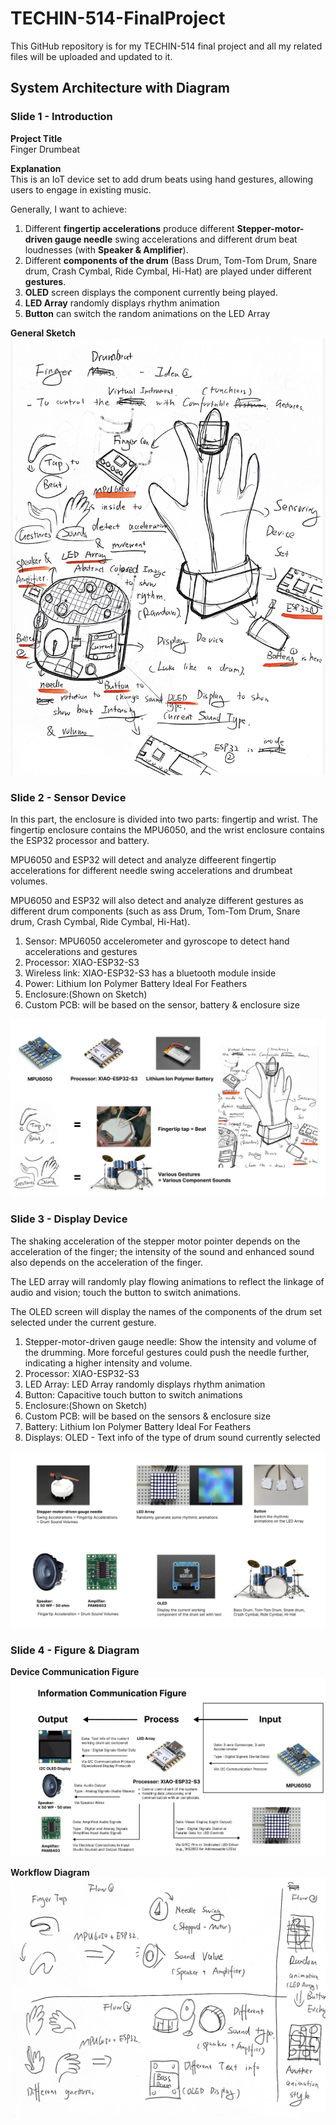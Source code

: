 # TECHIN-514-FinalProject
This GitHub repository is for my TECHIN-514 final project and all my related files will be uploaded and updated to it.

## System Architecture with Diagram
### Slide 1 - Introduction
**Project Title**  
Finger Drumbeat

**Explanation**  
This is an IoT device set to add drum beats using hand gestures, allowing users to engage in existing music.

Generally, I want to achieve:
1. Different **fingertip accelerations** produce different **Stepper-motor-driven gauge needle** swing accelerations and different drum beat loudnesses (with **Speaker & Amplifier**).
2. Different **components of the drum** (Bass Drum, Tom-Tom Drum, Snare drum, Crash Cymbal, Ride Cymbal, Hi-Hat) are played under different **gestures**.
3. **OLED** screen displays the component currently being played.
4. **LED Array** randomly displays rhythm animation
5. **Button** can switch the random animations on the LED Array

**General Sketch**  
![Image of the general sketch](images/Overview.JPG)

### Slide 2 - Sensor Device
In this part, the enclosure is divided into two parts: fingertip and wrist. The fingertip enclosure contains the MPU6050, and the wrist enclosure contains the ESP32 processor and battery.


MPU6050 and ESP32 will detect and analyze diffeerent fingertip accelerations for different needle swing accelerations and drumbeat volumes.


MPU6050 and ESP32 will also detect and analyze different gestures as different drum components (such as ass Drum, Tom-Tom Drum, Snare drum, Crash Cymbal, Ride Cymbal, Hi-Hat).

1. Sensor: MPU6050 accelerometer and gyroscope to detect hand accelerations and gestures
2. Processor: XIAO-ESP32-S3
3. Wireless link:  XIAO-ESP32-S3 has a bluetooth module inside
4. Power: Lithium Ion Polymer Battery Ideal For Feathers
5. Enclosure:(Shown on Sketch) 
6. Custom PCB: will be based on the sensor, battery & enclosure size


![Image of the general sketch](images/slide2.JPG)

### Slide 3 - Display Device
The shaking acceleration of the stepper motor pointer depends on the acceleration of the finger; the intensity of the sound and enhanced sound also depends on the acceleration of the finger.


The LED array will randomly play flowing animations to reflect the linkage of audio and vision; touch the button to switch animations.


The OLED screen will display the names of the components of the drum set selected under the current gesture.


1. Stepper-motor-driven gauge needle:  Show the intensity and volume of the drumming. More forceful gestures could push the needle further, indicating a higher intensity and volume.
2. Processor: XIAO-ESP32-S3
3. LED Array:  LED Array randomly displays rhythm animation
4. Button: Capacitive touch button to switch animations
5. Enclosure:(Shown on Sketch) 
6. Custom PCB: will be based on the sensors & enclosure size
7. Battery: Lithium Ion Polymer Battery Ideal For Feathers
8. Displays: OLED - Text info of the type of drum sound currently selected

![Image of the general sketch](images/slide3.JPG)

### Slide 4 - Figure & Diagram

**Device Communication Figure**
![Image of the general sketch](images/slide4-1.JPG)

**Workflow Diagram**
![Image of the general sketch](images/slide4-2.JPG)